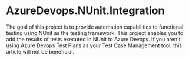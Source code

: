 # AzureDevops.NUnit.Integration
The goal of this project is to provide automation capabilities to functional testing using NUnit as the testing framework. This project enables you to add the results of tests executed in NUnit to Azure Devops. If you aren't using Azure Devops Test Plans as your Test Case Management tool, this article will not be beneficial.
